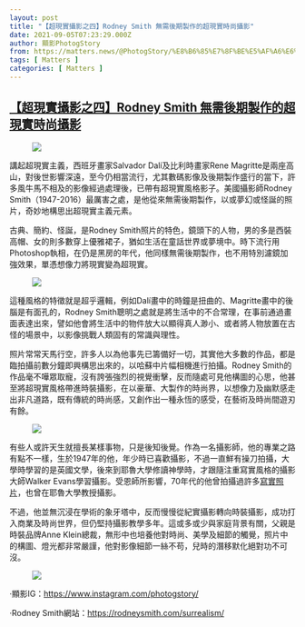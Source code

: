 ```yaml
---
layout: post
title: "【超現實攝影之四】Rodney Smith 無需後期製作的超現實時尚攝影"
date: 2021-09-05T07:23:29.000Z
author: 顯影PhotogStory
from: https://matters.news/@PhotogStory/%E8%B6%85%E7%8F%BE%E5%AF%A6%E6%94%9D%E5%BD%B1%E4%B9%8B%E5%9B%9B-rodney-smith-%E7%84%A1%E9%9C%80%E5%BE%8C%E6%9C%9F%E8%A3%BD%E4%BD%9C%E7%9A%84%E8%B6%85%E7%8F%BE%E5%AF%A6%E6%99%82%E5%B0%9A%E6%94%9D%E5%BD%B1-bafyreie7h3onxx3pzcsoijlm5oijfobgb6lm3qubroqcg3s724j3vniize
tags: [ Matters ]
categories: [ Matters ]
---
```

<!--1630826609000-->
[【超現實攝影之四】Rodney Smith 無需後期製作的超現實時尚攝影](https://matters.news/@PhotogStory/%E8%B6%85%E7%8F%BE%E5%AF%A6%E6%94%9D%E5%BD%B1%E4%B9%8B%E5%9B%9B-rodney-smith-%E7%84%A1%E9%9C%80%E5%BE%8C%E6%9C%9F%E8%A3%BD%E4%BD%9C%E7%9A%84%E8%B6%85%E7%8F%BE%E5%AF%A6%E6%99%82%E5%B0%9A%E6%94%9D%E5%BD%B1-bafyreie7h3onxx3pzcsoijlm5oijfobgb6lm3qubroqcg3s724j3vniize)
------

<div>
<figure class="image"><img src="https://assets.matters.news/embed/371c6334-5177-4263-ab2b-ff4db767b010.jpeg" data-asset-id="371c6334-5177-4263-ab2b-ff4db767b010" referrerpolicy="no-referrer"><figcaption><span></span></figcaption></figure><p>講起超現實主義，西班牙畫家Salvador Dalí及比利時畫家Rene Magritte是兩座高山，對後世影響深遠，至今仍相當流行，尤其數碼影像及後期製作盛行的當下，許多風牛馬不相及的影像經過處理後，已帶有超現實風格影子。美國攝影師Rodney Smith（1947-2016）最厲害之處，是他從來無需後期製作，以或夢幻或怪誕的照片，奇妙地構思出超現實主義元素。</p><p>古典、簡約、怪誕，是Rodney Smith照片的特色，鏡頭下的人物，男的多是西裝高帽、女的則多數穿上優雅裙子，猶如生活在童話世界或夢境中。時下流行用Photoshop執相，在仍是黑房的年代，他同樣無需後期製作，也不用特別濾鏡加強效果，單憑想像力將現實變為超現實。</p><figure class="image"><img src="https://assets.matters.news/embed/d77b8da6-a824-46ff-82e3-34fefc63f0ba.jpeg" data-asset-id="d77b8da6-a824-46ff-82e3-34fefc63f0ba" referrerpolicy="no-referrer"><figcaption><span></span></figcaption></figure><p>這種風格的特徵就是超乎邏輯，例如Dalí畫中的時鐘是扭曲的、Magritte畫中的後腦是有面孔的，Rodney Smith聰明之處就是將生活中的不合常理，在事前通過畫面表達出來，譬如他會將生活中的物件放大以顯得真人渺小、或者將人物放置在古怪的場景中，以影像挑戰人類固有的常識與理性。</p><p>照片常常天馬行空，許多人以為他事先已籌備好一切，其實他大多數的作品，都是臨拍攝前數分鐘即興構思出來的，以哈蘇中片幅相機進行拍攝。Rodney Smith的作品毫不嘩眾取寵，沒有誇張強烈的視覺衝擊，反而隨處可見他構圖的心思，他甚至將超現實風格帶進時裝攝影，在以豪華、大製作的時尚界，以想像力及幽默感走出非凡道路，既有傳統的時尚感，又創作出一種永恆的感受，在藝術及時尚間遊刃有餘。</p><figure class="image"><img src="https://assets.matters.news/embed/14ffb095-d598-4045-8078-074bdd91c7cf.jpeg" data-asset-id="14ffb095-d598-4045-8078-074bdd91c7cf" referrerpolicy="no-referrer"><figcaption><span></span></figcaption></figure><p>有些人或許天生就擅長某樣事物，只是後知後覺。作為一名攝影師，他的專業之路有點不一樣，生於1947年的他，年少時已喜歡攝影，不過一直鮮有操刀拍攝，大學時學習的是英國文學，後來到耶魯大學修讀神學時，才跟隨注重寫實風格的攝影大師Walker Evans學習攝影。受恩師所影響，70年代的他曾拍攝過許多<a href="https://rodneysmith.com/early/" target="_blank">寫實照片</a>，也曾在耶魯大學教授攝影。</p><p>不過，他並無沉浸在學術的象牙塔中，反而慢慢從紀實攝影轉向時裝攝影，成功打入商業及時尚世界，但仍堅持攝影教學多年。這或多或少與家庭背景有關，父親是時裝品牌Anne Klein總裁，無形中也培養他對時尚、美學及細節的觸覺，照片中的構圖、燈光都非常嚴謹，他對影像細節一絲不苟，兒時的潛移默化絕對功不可沒。</p><figure class="image"><img src="https://assets.matters.news/embed/35a3b2f9-ff8c-4fef-8313-04f57c38d3a6.jpeg" data-asset-id="35a3b2f9-ff8c-4fef-8313-04f57c38d3a6" referrerpolicy="no-referrer"><figcaption><span></span></figcaption></figure><p>·顯影IG：<a href="https://www.instagram.com/photogstory/" target="_blank">https://www.instagram.com/photogstory/</a></p><p>·Rodney Smith網站：<a href="https://rodneysmith.com/surrealism/" target="_blank">https://rodneysmith.com/surrealism/</a></p><p><br></p>
</div>

